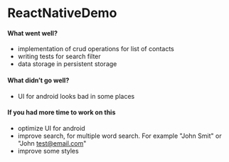 # ReactNativeDemo

#### What went well?
* implementation of crud operations for list of contacts
* writing tests for search filter
* data storage in persistent storage

#### What didn’t go well?
* UI for android looks bad in some places

#### If you had more time to work on this
* optimize UI for android
* improve search, for multiple word search. For example "John Smit" or "John test@email.com"
* improve some styles
